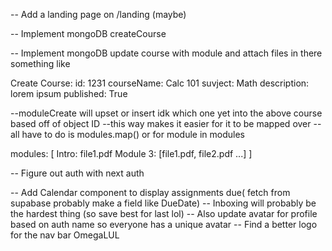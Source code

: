 <!-- -- Add a module component for course details page -->

<!-- -- Re-design the left side bar nav on course details -->

<!-- -- Update buttons for course details -->

-- Add a landing page on /landing (maybe)

<!-- -- Implement createCourse modal -->

-- Implement mongoDB createCourse

-- Implement mongoDB update course with module and attach files in there
something like

Create Course:
id: 1231
courseName: Calc 101
suvject: Math
description: lorem ipsum
published: True

<!-- true by default for now -->

--moduleCreate will upset or insert idk which one yet into the above course
based off of object ID
--this way makes it easier for it to be mapped over
--all have to do is modules.map() or for module in modules

modules: [
Intro: file1.pdf
Module 3: [file1.pdf, file2.pdf ...]
]

-- Figure out auth with next auth

-- Add Calendar component to display assignments due( fetch from supabase probably make a field like DueDate)
-- Inboxing will probably be the hardest thing (so save best for last lol)
-- Also update avatar for profile based on auth name so everyone has a unique avatar
-- Find a better logo for the nav bar OmegaLUL

<!-- -- Design the login page -->
